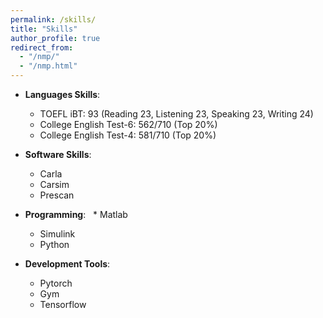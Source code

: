 ```yaml
---
permalink: /skills/
title: "Skills"
author_profile: true
redirect_from: 
  - "/nmp/"
  - "/nmp.html"
---
```


* **Languages Skills**:
  * TOEFL iBT: 93 (Reading 23, Listening 23, Speaking 23, Writing 24)
  * College English Test-6: 562/710 (Top 20%)
  * College English Test-4: 581/710 (Top 20%)
    
* **Software Skills**:
  * Carla 
  * Carsim
  * Prescan
 
* **Programming**:
  * Matlab
  * Simulink
  * Python   

* **Development Tools**:
  * Pytorch
  * Gym
  * Tensorflow
    

